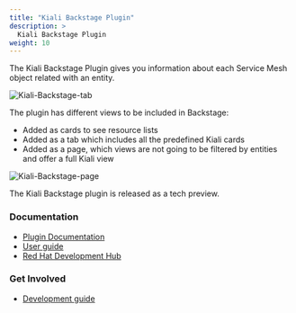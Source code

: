 ```yaml
---
title: "Kiali Backstage Plugin"
description: >
  Kiali Backstage Plugin 
weight: 10
---
```


The Kiali Backstage Plugin gives you information about each Service Mesh object related with an entity.

![Kiali-Backstage-tab](/images/documentation/installation/integration/kiali-tab.png)

The plugin has different views to be included in Backstage: 
* Added as cards to see resource lists
* Added as a tab which includes all the predefined Kiali cards
* Added as a page, which views are not going to be filtered by entities and offer a full Kiali view

![Kiali-Backstage-page](/images/documentation/installation/integration/kiali-page.png)

The Kiali Backstage plugin is released as a tech preview.

### Documentation
* [Plugin Documentation](https://github.com/janus-idp/backstage-plugins/tree/main/plugins/kiali)
* [User guide](https://github.com/janus-idp/backstage-plugins/tree/main/plugins/kiali#for-users)
* [Red Hat Development Hub](https://github.com/janus-idp/backstage-plugins/blob/main/plugins/kiali/RHDH.md)

### Get Involved
* [Development guide](https://github.com/janus-idp/backstage-plugins/blob/main/plugins/kiali/DEVELOPMENT.md)